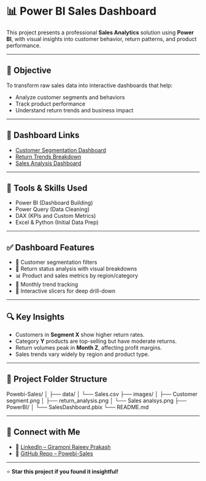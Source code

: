 


















# 📊 Power BI Sales Dashboard

This project presents a professional **Sales Analytics** solution using **Power BI**, with visual insights into customer behavior, return patterns, and product performance.

---

## 🎯 Objective

To transform raw sales data into interactive dashboards that help:
- Analyze customer segments and behaviors
- Track product performance
- Understand return trends and business impact

---


## 🔗 Dashboard Links

- [Customer Segmentation Dashboard](https://github.com/Grajeevgithub/Powebi-Sales/blob/main/images/Customer%20segment.png)
- [Return Trends Breakdown](https://github.com/Grajeevgithub/Powebi-Sales/blob/main/images/return_analysis.png)
- [Sales Analysis Dashboard](https://github.com/Grajeevgithub/Powebi-Sales/blob/main/images/Sales%20analsys.png)

---

## 🧰 Tools & Skills Used

- Power BI (Dashboard Building)
- Power Query (Data Cleaning)
- DAX (KPIs and Custom Metrics)
- Excel & Python (Initial Data Prep)

---

## ✅ Dashboard Features

- 🎯 Customer segmentation filters
- 🔁 Return status analysis with visual breakdowns
- 📊 Product and sales metrics by region/category
- 📅 Monthly trend tracking
- 📎 Interactive slicers for deep drill-down

---

## 🔍 Key Insights

- Customers in **Segment X** show higher return rates.
- Category **Y** products are top-selling but have moderate returns.
- Return volumes peak in **Month Z**, affecting profit margins.
- Sales trends vary widely by region and product type.

---

## 📂 Project Folder Structure

Powebi-Sales/
│
├── data/
│ └── Sales.csv
├── images/
│ ├── Customer segment.png
│ ├── return_analysis.png
│ └── Sales analsys.png
├── PowerBI/
│ └── SalesDashboard.pbix
└── README.md



---

## 🔗 Connect with Me

- 💼 [LinkedIn – Giramoni Rajeev Prakash](https://www.linkedin.com/in/giramoni-rajeev-prakash-29072ba6/)
- 📁 [GitHub Repo – Powebi-Sales](https://github.com/Grajeevgithub/Powebi-Sales)

---

⭐ **Star this project if you found it insightful!**
